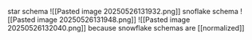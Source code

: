 star schema
![[Pasted image 20250526131932.png]]
snoflake schema
![[Pasted image 20250526131948.png]]
![[Pasted image 20250526132040.png]]
because snowflake schemas are [[normalized]]